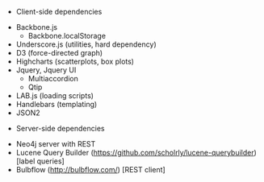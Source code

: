 * Client-side dependencies
- Backbone.js
	- Backbone.localStorage
- Underscore.js (utilities, hard dependency)
- D3 (force-directed graph)
- Highcharts (scatterplots, box plots)
- Jquery, Jquery UI
	- Multiaccordion
	- Qtip
- LAB.js (loading scripts)
- Handlebars (templating)
- JSON2

* Server-side dependencies
- Neo4j server with REST
- Lucene Query Builder (https://github.com/scholrly/lucene-querybuilder) [label queries]
- Bulbflow (http://bulbflow.com/) [REST client]
